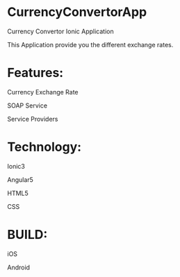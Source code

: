 # CurrencyConvertorApp
Currency Convertor Ionic Application

This Application provide you the different exchange rates.

# Features:

Currency Exchange Rate

SOAP Service

Service Providers

# Technology:

Ionic3

Angular5

HTML5

CSS

# BUILD:

iOS

Android
